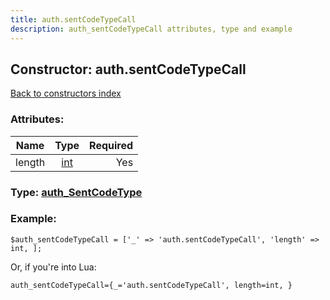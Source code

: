 ```yaml
---
title: auth.sentCodeTypeCall
description: auth_sentCodeTypeCall attributes, type and example
---
```

## Constructor: auth.sentCodeTypeCall  
[Back to constructors index](index.md)



### Attributes:

| Name     |    Type       | Required |
|----------|:-------------:|---------:|
|length|[int](../types/int.md) | Yes|



### Type: [auth\_SentCodeType](../types/auth_SentCodeType.md)


### Example:

```
$auth_sentCodeTypeCall = ['_' => 'auth.sentCodeTypeCall', 'length' => int, ];
```  

Or, if you're into Lua:  


```
auth_sentCodeTypeCall={_='auth.sentCodeTypeCall', length=int, }

```


